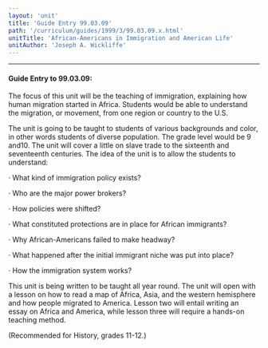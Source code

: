 ```yaml
---
layout: 'unit'
title: 'Guide Entry 99.03.09'
path: '/curriculum/guides/1999/3/99.03.09.x.html'
unitTitle: 'African-Americans in Immigration and American Life'
unitAuthor: 'Joseph A. Wickliffe'
---
```


<body>
<hr/>
 <h4>
  Guide Entry to 99.03.09:
 </h4>
 The focus of this unit will be the teaching of immigration, explaining how human migration started in Africa.  Students would be able to understand the migration, or movement, from one region or country to the U.S.
 <p>
  The unit is going to be taught to students of various backgrounds and color, in other words students of diverse population.  The grade level would be 9 and10.  The unit will cover a little on slave trade to the sixteenth and seventeenth centuries.  The idea of the unit is to allow the students to understand:
 </p>
 <p>
  · What kind of immigration policy exists?
 </p>
 <p>
  · Who are the major power brokers?
 </p>
 <p>
  · How policies were shifted?
 </p>
 <p>
  · What constituted protections are in place for African immigrants?
 </p>
 <p>
  · Why African-Americans failed to make headway?
 </p>
 <p>
  · What happened after the initial immigrant niche was put into place?
 </p>
 <p>
  · How the immigration system works?
 </p>
 <p>
  This unit is being written to be taught all year round.  The unit will open with a lesson on how to read a map of Africa, Asia, and the western hemisphere and how people migrated to America.  Lesson two will entail writing an essay on Africa and America, while lesson three will require a hands-on teaching method.
 </p>
 <p>
  (Recommended for History, grades 11-12.)
 </p>

</body>
